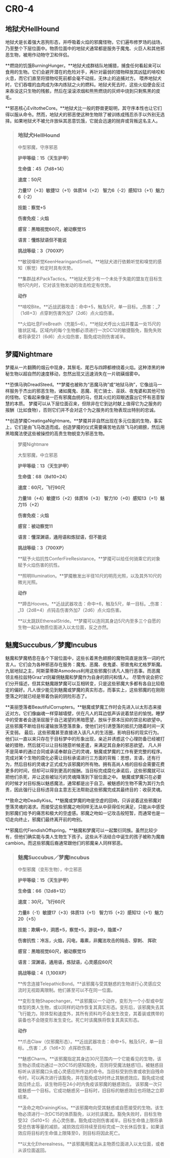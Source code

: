 # CR0-4

## 地狱犬HellHound

地狱犬是长着强大恶狗形态，并呼吸着火焰的邪魔怪物，它们遍布修罗场的战场，乃至整个下层位面中。物质位面中的地狱犬通常都是服务于魔鬼、火巨人和其他邪恶生物，被用作动物守卫和伴侣。

**燃烧的饥饿BurningHunger。**地狱犬成群结队地捕猎，捕食任何看起来可以食用的生物。它们会避开潜在的危险对手，再针对最弱的猎物释放其凶猛的啃咬和火息，而它们直至将猎物咬死前都会毫不动摇，无休止的追捕对方。
喂养地狱犬时，它们吞噬的血肉成为体内炼狱之火的燃料。地狱犬死去时，这些火焰便会反过来吞没这只生物的残骸，然后在滚滚浓烟和熊熊燃烧的灰烬中烧到只剩焦黑的皮毛。

**邪恶核心EviltotheCore。**地狱犬比一般的野兽更聪明，其守序本性也让它们得以服从命令。然而，地狱犬的邪恶使这种生物除了被训练成残忍杀手以外别无选择。如果地狱犬不被允许放纵其恶意饥饿，它就会迅速的抛弃或背叛这名主人。

> ### 地狱犬HellHound
>
> 中型邪魔，守序邪恶
>
> **护甲等级：15（天生护甲）**
>
> **生命值：45（7d8+14）**
>
> **速度：50尺**
>
> **力量17（+3）敏捷12（+1）体质14（+2）**
> **智力6（-2）感知13（+1）魅力6（-2）**
>
> **技能：察觉+5**
>
> **伤害免疫：火焰**
>
> **感官：黑暗视觉60尺，被动察觉15**
>
> **语言：懂炼狱语但不能说**
>
> **挑战等级：3（700XP）**
>
> **敏锐嗅听觉KeenHearingandSmell。**地狱犬进行依赖听觉和嗅觉的感知（察觉）检定时具有优势。
>
> **集群战术PackTactics。**地狱犬至少有一个未处于失能的盟友在目标生物5尺内时，它对该生物发动的攻击检定有优势。
>
> **动作**
>
> **啃咬Bite。**近战武器攻击：命中+5，触及5尺，单一目标。_伤害：_7（1d8+3）点穿刺伤害外加7（2d6）点火焰伤害。
>
> **火焰吐息FireBreath（充能5~6）。**地狱犬呼出火焰并覆盖一处15尺的锥状区域。区域内的每个生物都必须进行一次DC12的敏捷豁免，豁免失败者将承受21（6d6）点火焰伤害，豁免成功则伤害减半。

## 梦魇Nightmare

梦魇从一片翻腾的烟云中现身，其鬃毛、尾巴与四蹄都缭绕着火焰。这种漆黑的神秘生物以超自然的速度移动，忽然出现又迅速消失在一片硫磺烟雾中。

**恐惧马驹DreadSteed。**梦魇也被称为“恶魔马驹”或“地狱马驹”，它像战马一样服务于杰出的邪恶生物，诸如魔鬼、恶魔、死亡骑士、巫妖、夜鬼婆和其他可怕的怪物。它看起来像是一匹有邪魔血统的马，但其火红的双眼透露出它怀有恶意智慧的本质。
梦魇可以从下层位面召来，但除非在它到达时献上值得它为之服务的报酬（比如食物），否则它们并不会对这个为之服务的生物表现出特别的忠诚。

**创造梦魇CreatingaNightmare。**梦魇并非自然出现在多元位面的生物，事实上，它们是由飞马改造而成。创造梦魇的仪式需要痛苦地去除飞马的翅膀，然后用黑暗魔法使这些被操控的高贵生物蜕变为邪恶生物。

> 梦魇Nightmare
>
> 大型邪魔，中立邪恶
>
> **护甲等级：13（天生护甲）**
>
> **生命值：68（8d10+24）**
>
> **速度：60尺，飞行90尺**
>
> **力量18（+4）敏捷15（+2）体质16（+3）**
> **智力10（+0）感知13（+1）魅力15（+2）**
>
> **伤害免疫：火焰**
>
> **感官：被动察觉11**
>
> **语言：懂深渊语，通用语和炼狱语，但不能说**
>
> **挑战等级：3（700XP）**
>
> **赋予火焰抗性ConferFireResistance。**梦魇可以给任何骑乘它的对象赋予火焰伤害的抗性。
>
> **照明Illumination。**梦魇散发出半径10尺的明亮光照，以及其外10尺的微光光照。
>
> **动作**
>
> **蹄击Hooves。**近战武器攻击：命中+6，触及5尺，单一目标。_伤害：_13（2d8+4）点钝击伤害外加7（2d6）点火焰伤害。
>
> **以太跳跃EtherealStride。**梦魇可以连同其身边5尺内至多三个自愿的生物一起从物质位面进入以太位面，反之亦然。

## 魅魔Succubus／梦魔Incubus

魅魔和梦魔栖息在各个下层位面中，这些长着黑色翅膀的魔物简直是放荡一词的代言人。它们会为各种邪恶存在服务：魔鬼、恶魔、夜鬼婆、邪兽鬼和尤格罗斯魔。九层地狱之主，阿斯蒙蒂斯Asmodeus利用这些邪魔引诱凡人施行恶事。而恶魔领主格拉兹特Graz'zt则雇佣魅魔和梦魔作为自身的顾问和情人。
尽管传说会把它们分开描述，但其实魅魔跟梦魔可以互相转变，只是这些邪魔大多都有各自比较稳定的偏好。凡人很少能见到魅魔或梦魔的真实形态，而事实上，这些邪魔的在刚刚堕落之时就已经是带着伪装的阴险形态了。

**美丽堕落者BeautifulCorrupters。**魅魔或梦魔工作时会先进入以太形态来接近对方。它们像幽魂一样穿越墙壁，伏在凡人的耳边低声诉说着禁忌的愉悦。睡梦中的受害者会逐渐屈服于自己渴望的黑暗愿望，放纵于原本压抑的禁忌和欲望中。这些邪魔不断给目标灌输放荡堕落景象，使他们对引诱堕落的抵抗力随着时间一天天变弱。
最后，这些邪魔甚至直接进入该凡人的生活圈，影响目标的现实行为。他们以一直以来只存在于目标梦中的形象出现，亲近并诱惑这个心理防备已经被打破的猎物，然后就可以让目标随意听候差遣，来满足其自身的邪恶欲望。
凡人并不是简单的通过合同或承诺奉献自己的灵魂，魅魔或梦魔的工作有更完整的程序。完成对某个生物的腐化必需让目标承诺进行三方面的背叛：思想，言语，还有行为，然后目标的灵魂才正式成为该邪魔的所有物。拥有高尚人格的目标会需要花费更多的时间，但却可以得到更高的报酬。当目标完成腐化承诺后，这些邪魔就可以把他们杀死，并让这些被玷污的灵魂降落到下层位面之中。
魅魔或梦魔只在必要的时候才对目标施以魅惑魔法，通常都是出于自卫。被魅惑的生物不需为其行为负责，因此强行让目标违背自主意志无法帮助这些邪魔完成其最终目的：收获灵魂。

**致命之吻DeadlyKiss。**魅魔或梦魔的吻是空虚的回响，只诉说着这些邪魔对堕落灵魂的渴求。而接受这些邪魔之吻同样无法从中获得任何满足，只能从中感受到邪魔们给予的痛苦和极大的空虚感。邪魔之吻如一记攻击般短暂，而通常也是一切走向终止，邪魔们最终离开前的吻别。

**邪魔后代FiendishOffspring。**魅魔和梦魔可以一起繁衍同族。虽然比较少有，但他们确实能与类人生物生下孩子。这些从不洁结合中诞生的孩子被称为魔裔cambion。而这些邪魔后裔通常跟他们的邪魔亲人同样邪恶。

> ### 魅魔Succubus／梦魔Incubus
>
> 中型邪魔（变形生物），中立邪恶
>
> **护甲等级：15（天生护甲）**
>
> **生命值：66（12d8+12）**
>
> **速度：30尺，飞行60尺**
>
> **力量8（-1）敏捷17（+3）体质13（+1）**
> **智力15（+2）感知12（+1）魅力20（+5）**
>
> **技能：欺瞒+9，洞悉+5，察觉+5，游说+9，隐匿+7**
>
> **伤害抗性：冷冻，火焰，闪电，毒素，非魔法攻击的钝击、穿刺、**
> **挥砍**
>
> **感官：黑暗视觉60尺，被动察觉15**
>
> **语言：深渊语，通用语，炼狱语，心灵感应60尺**
>
> **挑战等级：4（1,100XP）**
>
> **传念连接TelepathicBond。**该邪魔与受其魅惑的生物进行心灵感应交流时无视距离限制。他们甚至可以不在同一位面。
>
> **变形生物Shapechanger。**该邪魔以一个动作，变形为一个小型或中型体型的类人生物，或以同样的动作恢复其真实形态。变形后，该邪魔失去其飞行能力。除体型和速度外，其所有资料均不会发生改变，其着装或携带的装备也不会随变形发生变化。死亡时该魔族将恢复其真实形态。
>
> **动作**
>
> **爪击Claw（仅邪魔形态）。**近战武器攻击：命中+5，触及5尺，单一目标。_伤害：_6（1d6+3）点挥砍伤害。
>
> **魅惑Charm。**该邪魔指定其身边30尺范围内一个它能看见的生物，该生物必须成功通过一次DC15的感知豁免，否则将受魔法魅惑1日。被魅惑目标听从该邪魔口头或心灵感应所传达的命令。当目标受到伤害或收到自残命令时，可以再次进行该豁免，并在豁免成功时终止其魅惑效应。豁免成功或效应终止后，该生物将在24小时内免疫该邪魔的魅惑效应。
> 该邪魔一次只能魅惑一个目标。它成功魅惑另一目标时，旧目标的魅惑效应也将随之立即结束。
>
> **汲命之吻DrainingKiss。**该邪魔吻向受其魅惑或自愿接受的生物。该生物必须进行一次DC15的体质豁免，以对抗该魔法。豁免失败时，目标生物受32（5d10+5）点心灵伤害。豁免成功则伤害减半。目标生命值上限将承受总伤害等量的减损，减损效应将持续至目标完成一次长休后恢复。如果该效应将目标的生命值上限降至0，则目标将因此死亡。
>
> **以太化Etherealness。**该邪魔用魔法从主物质位面进入以太位面，或者从该位面返回。
